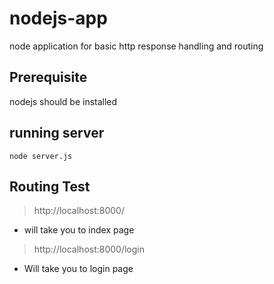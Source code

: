 # nodejs-app
node application for basic http response handling and routing

## Prerequisite
nodejs should be installed

## running server
```node server.js```

## Routing Test
> http://localhost:8000/
- will take you to index page
> http://localhost:8000/login
- Will take you to login page
